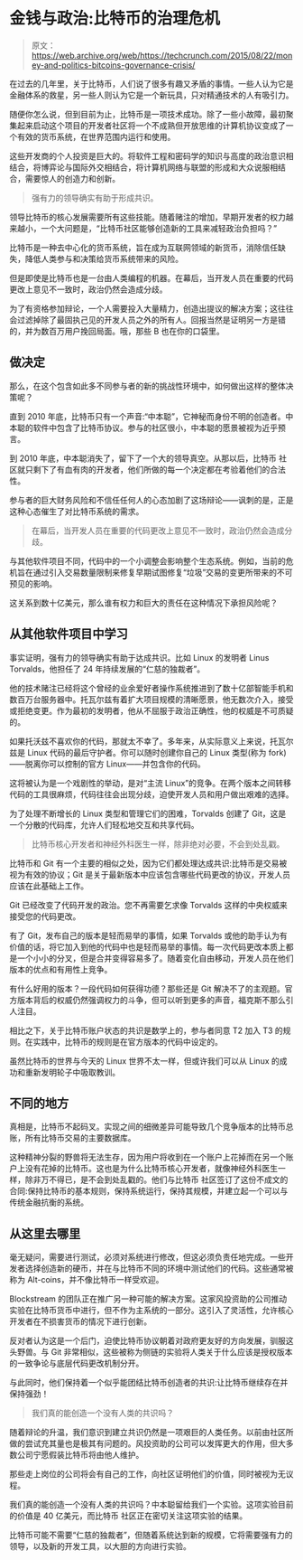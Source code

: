 # 金钱与政治:比特币的治理危机 

> 原文：<https://web.archive.org/web/https://techcrunch.com/2015/08/22/money-and-politics-bitcoins-governance-crisis/>

在过去的几年里，关于比特币，人们说了很多有趣又矛盾的事情。一些人认为它是金融体系的救星，另一些人则认为它是一个新玩具，只对精通技术的人有吸引力。

随便你怎么说，但到目前为止，比特币是一项技术成功。除了一些小故障，最初聚集起来启动这个项目的开发者社区将一个不成熟但开放思维的计算机协议变成了一个有效的货币系统，在世界范围内运行和使用。

这些开发商的个人投资是巨大的。将软件工程和密码学的知识与高度的政治意识相结合，将博弈论与国际外交相结合，将计算机网络与联盟的形成和大众说服相结合，需要惊人的创造力和创新。

> 强有力的领导确实有助于形成共识。

领导比特币的核心发展需要所有这些技能。随着赌注的增加，早期开发者的权力越来越小，一个大问题是，“比特币社区能够创造新的工具来减轻政治负担吗？”

比特币是一种去中心化的货币系统，旨在成为互联网领域的新货币，消除信任缺失，降低人类参与和决策给货币系统带来的风险。

但是即使是比特币也是一台由人类编程的机器。在幕后，当开发人员在重要的代码更改上意见不一致时，政治仍然会造成分歧。

为了有资格参加辩论，一个人需要投入大量精力，创造出提议的解决方案；这往往会过滤掉除了最固执己见的开发人员之外的所有人。回报当然是证明另一方是错的，并为数百万用户挽回局面。哦，那些 B 也在你的口袋里。

## 做决定

那么，在这个包含如此多不同参与者的新的挑战性环境中，如何做出这样的整体决策呢？

直到 2010 年底，比特币只有一个声音:“中本聪”，它神秘而身份不明的创造者。中本聪的软件中包含了比特币协议。参与的社区很小，中本聪的愿景被视为近乎预言。

到 2010 年底，中本聪消失了，留下了一个大的领导真空。从那以后，比特币 社区就只剩下了有血有肉的开发者，他们所做的每一个决定都在考验着他们的合法性。

参与者的巨大财务风险和不信任任何人的心态加剧了这场辩论——讽刺的是，正是这种心态催生了对比特币系统的需求。

> 在幕后，当开发人员在重要的代码更改上意见不一致时，政治仍然会造成分歧。

与其他软件项目不同，代码中的一个小调整会影响整个生态系统。例如，当前的危机旨在通过引入交易数量限制来修复早期试图修复“垃圾”交易的变更所带来的不可预见的影响。

这关系到数十亿美元，那么谁有权力和巨大的责任在这种情况下承担风险呢？

## 从其他软件项目中学习

事实证明，强有力的领导确实有助于达成共识。比如 Linux 的发明者 Linus Torvalds，他担任了 24 年持续发展的“仁慈的独裁者”。

他的技术赌注已经将这个曾经的业余爱好者操作系统推进到了数十亿部智能手机和数百万台服务器中。托瓦尔兹有着扩大项目规模的清晰愿景，他无数次介入，接受或拒绝变更。作为最初的发明者，他从不屈服于政治正确性，他的权威是不可质疑的。

如果托沃兹不喜欢你的代码，那就太不幸了。多年来，从实际意义上来说，托瓦尔兹是 Linux 代码的最后守护者。你可以随时创建你自己的 Linux 类型(称为 fork)——脱离你可以控制的官方 Linux——并包含你的代码。

这将被认为是一个戏剧性的举动，是对“主流 Linux”的竞争。在两个版本之间转移代码的工具很麻烦，代码往往会出现分歧，迫使开发人员和用户做出艰难的选择。

为了处理不断增长的 Linux 类型和管理它们的困难，Torvalds 创建了 Git，这是一个分散的代码库，允许人们轻松地交互和共享代码。

> 比特币核心开发者和神经外科医生一样，除非绝对必要，不会到处乱戳。

比特币和 Git 有一个主要的相似之处，因为它们都处理达成共识:比特币是交易被视为有效的协议；Git 是关于最新版本中应该包含哪些代码更改的协议，开发人员应该在此基础上工作。

Git 已经改变了代码开发的政治。您不再需要乞求像 Torvalds 这样的中央权威来接受您的代码更改。

有了 Git，发布自己的版本是轻而易举的事情，如果 Torvalds 或他的助手认为有价值的话，将它加入到他的代码中也是轻而易举的事情。每一次代码更改本质上都是一个小小的分叉，但是合并变得容易多了。随着变化自由移动，开发人员在他们版本的优点和有用性上竞争。

有什么好用的版本？一段代码如何获得功德？那些还是 Git 解决不了的主观题。官方版本背后的权威仍然强调权力的斗争，但可以听到更多的声音，福克斯不那么引人注目。

相比之下，关于比特币账户状态的共识是数学上的，参与者同意 T2 加入 T3 的规则。在实践中，比特币的规则是在官方版本的代码中设定的。

虽然比特币的世界与今天的 Linux 世界不太一样，但或许我们可以从 Linux 的成功和重新发明轮子中吸取教训。

 ## 不同的地方

真相是，比特币不起码叉。实现之间的细微差异可能导致几个竞争版本的比特币总账，所有比特币交易的主要数据库。

这种精神分裂的野兽将无法生存，因为用户将收到在一个账户上花掉而在另一个账户上没有花掉的比特币。这也是为什么比特币核心开发者，就像神经外科医生一样，除非万不得已，是不会到处乱戳的。他们与比特币 社区签订了这份不成文的合同:保持比特币的基本规则，保持系统运行，保持其规模，并建立起一个可以与传统金融抗衡的系统。

 ## 从这里去哪里

毫无疑问，需要进行测试，必须对系统进行修改，但这必须负责任地完成。一些开发者选择创造新的硬币，并在与比特币不同的环境中测试他们的代码。这些通常被称为 Alt-coins，并不像比特币一样受欢迎。

Blockstream 的团队正在推广另一种可能的解决方案。这家风投资助的公司推动实验在比特币货币中进行，但不作为主系统的一部分。这引入了灵活性，允许核心开发者在不损害货币的情况下进行创新。

反对者认为这是一个后门，迫使比特币协议朝着对政府更友好的方向发展，驯服这头野兽。与 Git 非常相似，这些被称为侧链的实验将人类关于什么应该是授权版本的一致争论与底层代码更改机制分开。

与此同时，他们保持着一个似乎能团结比特币创造者的共识:让比特币继续存在并保持强劲！

> 我们真的能创造一个没有人类的共识吗？

随着辩论的升温，我们意识到建立共识仍然是一项艰巨的人类任务。以前由社区所做的尝试充其量也是极其有问题的。风投资助的公司可以发挥更大的作用，但大多数公司宁愿假装比特币将由他人维护。

那些走上岗位的公司将会有自己的工作，向社区证明他们的价值，同时被视为无议程。

我们真的能创造一个没有人类的共识吗？中本聪留给我们一个实验。这项实验目前的价值是 40 亿美元，而比特币 社区正在密切关注这项实验的结果。

比特币可能不需要“仁慈的独裁者”，但随着系统达到新的规模，它将需要强有力的领导，以及新的开发工具，以大胆的方向进行实验。